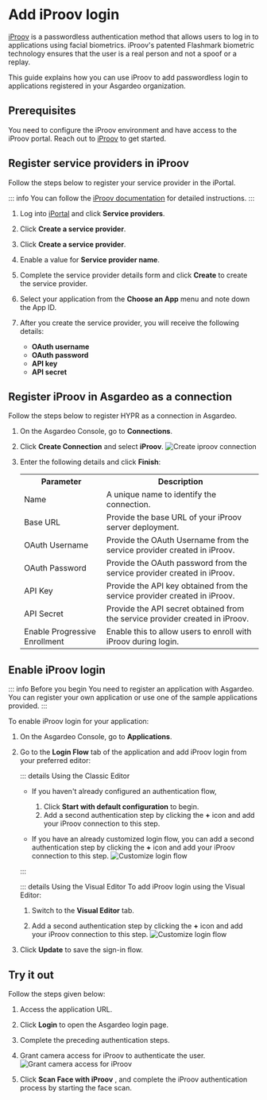 # Add iProov login

[iProov](https://www.iproov.com/) is a passwordless authentication method that allows users to log in to applications using facial biometrics. 
iProov's patented Flashmark biometric technology ensures that the user is a real person and not a spoof or a replay. 

This guide explains how you can use iProov to add passwordless login to applications registered in your Asgardeo organization.

## Prerequisites

You need to configure the iProov environment and have access to the iProov portal. Reach out to [iProov](https://www.iproov.com/about-us/contact-us) to get started.

## Register service providers in iProov

Follow the steps below to register your service provider in the iPortal.

::: info
You can follow the [iProov documentation](https://docs.iproov.com/docs/Content/ImplementationGuide/iportal/create-service-providers.htm) for detailed instructions.
:::

1. Log into [iPortal](https://portal.iproov.com/) and click **Service providers**.

2. Click **Create a service provider**.

3. Click **Create a service provider**.

4. Enable a value for **Service provider name**.

5. Complete the service provider details form and click **Create** to create the service provider.

6. Select your application from the **Choose an App** menu and note down the App ID.

7. After you create the service provider, you will receive the following details:
    - **OAuth username**
    - **OAuth password**
    - **API key**
    - **API secret**

## Register iProov in Asgardeo as a connection

Follow the steps below to register HYPR as a connection in Asgardeo.

1. On the Asgardeo Console, go to **Connections**.

2. Click **Create Connection** and select **iProov**.
   <img :src="$withBase('/assets/img/guides/mfa/iproov/iproov-add-connection.png')" alt="Create iproov connection">

3. Enter the following details and click **Finish**:

    <table>
      <tr>
        <th>Parameter</th>
        <th>Description</th>
      </tr>
      <tr>
        <td>Name</td>
        <td>A unique name to identify the connection.</td>
      </tr>
      <tr>
          <td>Base URL</td>
          <td>Provide the base URL of your iProov server deployment.</td>
      </tr>
      <tr>
          <td>OAuth Username</td>
          <td>Provide the OAuth Username from the service provider created in iProov.</td>
      </tr>
      <tr>
          <td>OAuth Password</td>
          <td>Provide the OAuth password from the service provider created in iProov.</td>
      </tr>
      <tr>
          <td>API Key</td>
          <td>Provide the API key obtained from the service provider created in iProov.</td>
      </tr>
      <tr>
          <td>API Secret</td>
          <td>Provide the API secret obtained from the service provider created in iProov.</td>
      </tr>
      <tr>
          <td>Enable Progressive Enrollment</td>
          <td>Enable this to allow users to enroll with iProov during login.</td>
      </tr>
    </table>

## Enable iProov login

::: info Before you begin
You need to <a :href="$withBase('/guides/applications/')">register an application with Asgardeo</a>. You can register your own application or use one of the <a :href="$withBase('/get-started/try-samples/')">sample applications</a> provided.
:::

To enable iProov login for your application:
1. On the Asgardeo Console, go to **Applications**.

2. Go to the **Login Flow** tab of the application and add iProov login from your preferred editor:

   ::: details Using the Classic Editor
   - If you haven't already configured an authentication flow,
     1. Click **Start with default configuration** to begin.
     2. Add a second authentication step by clicking the **+** icon and add your iProov connection to this step.

   - If you have an already customized login flow, you can add a second authentication step by clicking the **+** icon and add your iProov connection to this step.
     <img :src="$withBase('/assets/img/guides/mfa/iproov/customize-steps.png')" alt="Customize login flow">

   :::

   ::: details Using the Visual Editor
      To add iProov login using the Visual Editor:
   
      1. Switch to the **Visual Editor** tab. 
   
      2. Add a second authentication step by clicking the **+** icon and add your iProov connection to this step.
         <img :src="$withBase('/assets/img/guides/mfa/iproov/iproov-login-flow-with-visual-editor.png')" alt="Customize login flow">

3. Click **Update** to save the sign-in flow.

## Try it out

Follow the steps given below:

1. Access the application URL.

2. Click **Login** to open the Asgardeo login page.

3. Complete the preceding authentication steps.

4. Grant camera access for iProov to authenticate the user.
   <img :src="$withBase('/assets/img/guides/mfa/iproov/grant-camera-access.png')" alt="Grant camera access for iProov">

5. Click **Scan Face with iProov** , and complete the iProov authentication process by starting the face scan.
